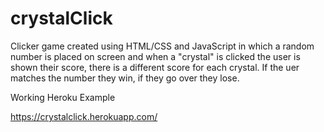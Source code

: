 # crystalClick

Clicker game created using HTML/CSS and JavaScript in which a random number is placed on screen and when a "crystal" is clicked the user  is shown their score, there is a different score for each crystal. If the uer matches the number they win, if they go over they lose.

Working Heroku Example

https://crystalclick.herokuapp.com/
